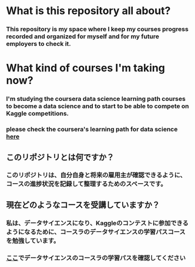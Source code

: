 # What is this repository all about? 
### This repository is my space where I keep my courses progress recorded and organized for myself and for my future employers to check it.

# What kind of courses I'm taking now?
### I'm studying the coursera data science learning path courses to become a data science and to start to be able to compete on Kaggle competitions.
### please check the coursera's learning path for data science <a href="https://www.coursera.org/learning-paths/data-science">here</a>

## このリポジトリとは何ですか？ 
### このリポジトリは、自分自身と将来の雇用主が確認できるように、コースの進捗状況を記録して整理するためのスペースです。

## 現在どのようなコースを受講していますか？ 
### 私は、データサイエンスになり、Kaggleのコンテストに参加できるようになるために、コースラのデータサイエンスの学習パスコースを勉強しています。
### <a href="https://www.coursera.org/learning-paths/data-science">ここ</a>でデータサイエンスのコースラの学習パスを確認してください 
